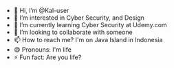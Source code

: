 - 👋 Hi, I’m @Kal-user
- 👀 I’m interested in Cyber Security, and Design
- 🌱 I’m currently learning Cyber Security at Udemy.com
- 💞️ I’m looking to collaborate with someone
- 📫 How to reach me? I'm on Java Island in Indonesia
- 😄 Pronouns: I'm life
- ⚡ Fun fact: Are you life?

<!---
Kal-user/Kal-user is a ✨ special ✨ repository because its `README.md` (this file) appears on your GitHub profile.
You can click the Preview link to take a look at your changes.
--->
